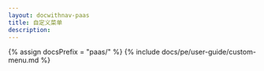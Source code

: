 ```yaml
---
layout: docwithnav-paas
title: 自定义菜单
description:  
---
```


{% assign docsPrefix = "paas/" %}
{% include docs/pe/user-guide/custom-menu.md %}